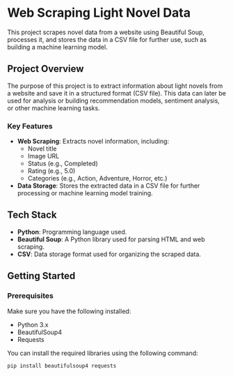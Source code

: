 # Web Scraping Light Novel Data

This project scrapes novel data from a website using Beautiful Soup, processes it, and stores the data in a CSV file for further use, such as building a machine learning model.

## Project Overview

The purpose of this project is to extract information about light novels from a website and save it in a structured format (CSV file). This data can later be used for analysis or building recommendation models, sentiment analysis, or other machine learning tasks.

### Key Features

- **Web Scraping**: Extracts novel information, including:
  - Novel title
  - Image URL
  - Status (e.g., Completed)
  - Rating (e.g., 5.0)
  - Categories (e.g., Action, Adventure, Horror, etc.)
- **Data Storage**: Stores the extracted data in a CSV file for further processing or machine learning model training.

## Tech Stack

- **Python**: Programming language used.
- **Beautiful Soup**: A Python library used for parsing HTML and web scraping.
- **CSV**: Data storage format used for organizing the scraped data.

## Getting Started

### Prerequisites

Make sure you have the following installed:

- Python 3.x
- BeautifulSoup4
- Requests

You can install the required libraries using the following command:

```bash
pip install beautifulsoup4 requests

